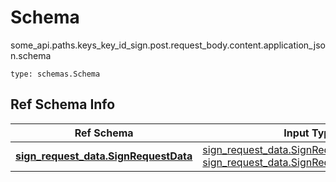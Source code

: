 # Schema
some_api.paths.keys_key_id_sign.post.request_body.content.application_json.schema
```
type: schemas.Schema
```

## Ref Schema Info
Ref Schema | Input Type | Output Type
---------- | ---------- | -----------
[**sign_request_data.SignRequestData**](../../../../../../components/schema/sign_request_data.md) | [sign_request_data.SignRequestDataDictInput](../../../../../../components/schema/sign_request_data.md#signrequestdatadictinput), [sign_request_data.SignRequestDataDict](../../../../../../components/schema/sign_request_data.md#signrequestdatadict) | [sign_request_data.SignRequestDataDict](../../../../../../components/schema/sign_request_data.md#signrequestdatadict)
